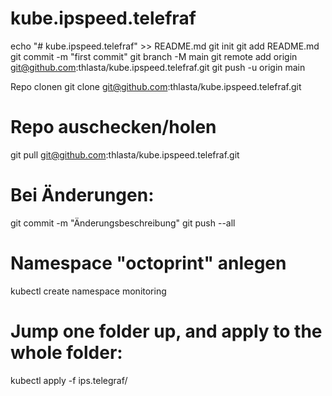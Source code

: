 # kube.ipspeed.telefraf

echo "# kube.ipspeed.telefraf" >> README.md
git init
git add README.md
git commit -m "first commit"
git branch -M main
git remote add origin git@github.com:thlasta/kube.ipspeed.telefraf.git
git push -u origin main

Repo clonen
git clone git@github.com:thlasta/kube.ipspeed.telefraf.git

# Repo auschecken/holen
git pull git@github.com:thlasta/kube.ipspeed.telefraf.git

# Bei Änderungen:
git commit -m "Änderungsbeschreibung"
git push --all

# Namespace "octoprint" anlegen
kubectl create namespace monitoring

# Jump one folder up, and apply to the whole folder:
kubectl apply -f ips.telegraf/